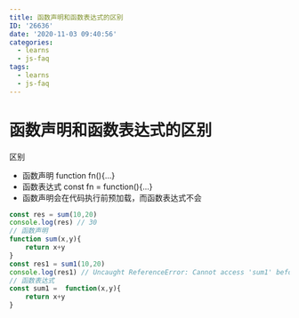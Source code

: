 ```yaml
---
title: 函数声明和函数表达式的区别
ID: '26636'
date: '2020-11-03 09:40:56'
categories:
  - learns
  - js-faq
tags:
  - learns
  - js-faq
---
```


# 函数声明和函数表达式的区别

区别

- 函数声明 function fn(){...}
- 函数表达式 const fn = function(){...}
- 函数声明会在代码执行前预加载，而函数表达式不会

``` js 
const res = sum(10,20)
console.log(res) // 30
// 函数声明
function sum(x,y){
    return x+y
}
const res1 = sum1(10,20)
console.log(res1) // Uncaught ReferenceError: Cannot access 'sum1' before initialization
// 函数表达式
const sum1 =  function(x,y){
    return x+y
}
```
 
 
 
